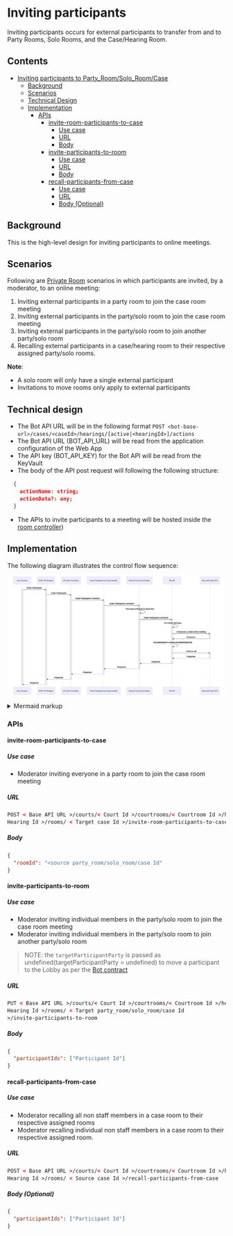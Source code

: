 # Inviting participants

Inviting participants occurs for external participants to transfer from and to Party Rooms, Solo Rooms,
and the Case/Hearing Room.

## Contents

- [Inviting participants to Party_Room/Solo_Room/Case](#inviting-participants)
  - [Background](#background)
  - [Scenarios](#scenarios)
  - [Technical Design](#technical-design)
  - [Implementation](#implementation)
    - [APIs](#apis)
      - [invite-room-participants-to-case](#invite-room-participants-to-case)
        - [Use case](#use-case)
        - [URL](#url)
        - [Body](#body)
      - [invite-participants-to-room](#invite-participants-to-room)
        - [Use case](#use-case-1)
        - [URL](#url-1)
        - [Body](#body-1)
      - [recall-participants-from-case](#recall-participants-from-case)
        - [Use case](#use-case-2)
        - [URL](#url-2)
        - [Body (Optional)](#body-optional)

## Background

This is the high-level design for inviting participants to online meetings.

## Scenarios

Following are [Private Room](.\private-rooms.md) scenarios in which participants are invited,
by a moderator, to an online meeting:

1. Inviting external participants in a party room to join the case room meeting
2. Inviting external participants in the party/solo room to join the case room meeting
3. Inviting external participants in the party/solo room to join another party/solo room
4. Recalling external participants in a case/hearing room to their respective assigned party/solo rooms.

**Note**:

- A solo room will only have a single external participant
- Invitations to move rooms only apply to external participants

## Technical design

- The Bot API URL will be in the following format
  `POST <bot-base-url>/cases/<caseId>/hearings/[active|<hearingId>]/actions`
- The Bot API URL (BOT_API_URL) will be read from the application configuration of the Web App
- The API key (BOT_API_KEY) for the Bot API will be read from the KeyVault
- The body of the API post request will following the following structure:

```json
  {
    actionName: string;
    actionData?: any;
  }
```

- The APIs to invite participants to a meeting will be hosted inside the [room controller](../../../src/api/controllers/room.controller.ts))

## Implementation

The following diagram illustrates the control flow sequence:

<!-- generated by mermaid compile action - START -->

![~mermaid diagram 1~](../../images/docs_wiki_features_invite-to-meeting-api-md-1.png)

<details>
  <summary>Mermaid markup</summary>

```mermaid
sequenceDiagram %% diagram
  %% participant
  participant UI as User Interface
  participant REST as REST API Wrapper
  participant API as API (Auth Controller)
  participant SMC as Invite Participants command handler
  participant AC as External Command Handler
  participant BA as Bot API
  participant MG as Microsoft Graph APIs
  %% Flow

  UI->>REST: Invite Participants
  activate UI
  activate REST
  REST->>API: Invite Participants
  activate API
  API->>SMC: Invite Participants Command
  activate SMC
  SMC->>AC: Invite Participants Command
  activate AC
  AC->>AC: Reassign participant if applicable
  AC->>BA: Invite Participants Command
  activate BA
  BA->>BA: Get Online Meetings
  BA->>MG: If Soloroom, Create online meeting
  activate MG
  MG->>BA: Response
  deactivate MG
  BA->>BA: Get participants in source-room/participant-list
  BA->>MG: Invite to call
  activate MG
  MG-->>BA: Response
  deactivate MG
  BA-->>AC: Response
  deactivate BA
  AC-->>SMC: Response
  deactivate AC
  SMC-->>API: Response
  deactivate SMC
  API-->>REST: Response
  deactivate API
  REST-->>UI: Response
  deactivate REST
  deactivate UI
```

</details>
<!-- generated by mermaid compile action - END -->

### APIs

#### invite-room-participants-to-case

##### Use case

- Moderator inviting everyone in a party room to join the case room meeting

##### URL

```html
POST < Base API URL >/courts/< Court Id >/courtrooms/< Courtroom Id >/hearings/<
Hearing Id >/rooms/ < Target case Id >/invite-room-participants-to-case
```

##### Body

```json
{
  "roomId": "<source party_room/solo_room/case Id"
}
```

#### invite-participants-to-room

##### Use case

- Moderator inviting individual members in the party/solo room to join the case room meeting
- Moderator inviting individual members in the party/solo room to join another party/solo room

> NOTE: the `targetParticipantParty` is passed as undefined(targetParticipantParty = undefined) to move a participant to
> the Lobby as per the [Bot contract](./bot-moderator-actions.md)

##### URL

```html
PUT < Base API URL >/courts/< Court Id >/courtrooms/< Courtroom Id >/hearings/<
Hearing Id >/rooms/ < Target party_room/solo_room/case Id
>/invite-participants-to-room
```

##### Body

```json
{
  "participantIds": ["Participant Id"]
}
```

#### recall-participants-from-case

##### Use case

- Moderator recalling all non staff members in a case room to their respective assigned rooms
- Moderator recalling individual non staff members in a case room to their respective assigned room.

##### URL

```html
POST < Base API URL >/courts/< Court Id >/courtrooms/< Courtroom Id >/hearings/<
Hearing Id >/rooms/ < Source case Id >/recall-participants-from-case
```

##### Body (Optional)

```json
{
  "participantIds": ["Participant Id"]
}
```
